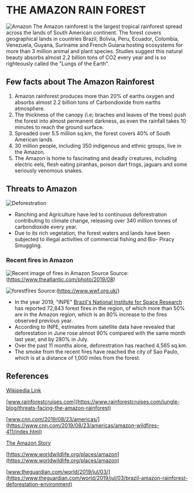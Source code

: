 # THE AMAZON RAIN FOREST
![Amazon](https://www.instagram.com/p/B1dzF04nxmJ/media/?size=l)
The Amazon rainforest is the largest tropical rainforest spread across the lands of South American continent. The forest covers geographical lands in countries Brazil, Bolivia, Peru, Ecuador, Colombia, Venezuela, Guyana, Suriname and French Guiana hosting ecosystems for more than 3 million animal and plant species. Studies suggest this natural beauty absorbs almost 2.2 billion tons of CO2 every year and is so righteously called the "Lungs of the Earth".

## Few facts about The Amazon Rainforest

1. Amazon rainforest produces more than 20% of earths oxygen and absorbs almost 2.2 billion tons of Carbondioxide from earths atmosphere.
1. The thickness of the canopy (i.e; braches and leaves of the trees) push the forest into almost permanent darkness, as even the rainfall takes 10 minutes to reach the ground surface. 
1. Spreaded over 5.5 million sq.km, the forest covers 40% of South American lands. 
1. 30 million people, including 350 indigenous and ethnic groups, live in the Amazon.
1. The Amazon is home to fascinating and deadly creatures, including electric eels, flesh eating piranhas, poison dart frogs, jaguars and some seriously venomous snakes.

## Threats to Amazon
![Deforestration](https://i.guim.co.uk/img/media/d75b73853a26f5eb6e6cfda3863fc16c70ab87a5/0_0_3000_1800/master/3000.jpg?width=620&quality=85&auto=format&fit=max&s=c0069251840127816b888b8ec78afc69)

- Ranching and Agriculture have led to continuous deforestration contributing to climate change, releasing over 340 million tonnes of carbondioxide every year. 
- Due to its rich vegetation, the forest waters and lands have been subjected to illegal activities of commercial fishing and Bio- Piracy Smuggling. 

### Recent fires in Amazon

![Recent image of fires in Amazon Source](https://cdn.theatlantic.com/assets/media/img/photo/2019/08/amazon/a03_1163753360/main_1200.jpg?1566839439)
Source:(https://www.theatlantic.com/photo/2019/08)

![forestfires](https://www.wwf.org.uk/sites/default/files/styles/hero_s/public/2019-08/Help%20the%20amazon%20rainforest.jpg?h=9e0e14f2&itok=6z-PY4NJ)
Source:(https://www.wwf.org.uk/)

- In the year 2019, "INPE"  [Brazil's National Institute for Space Research](https://edition.cnn.com/2019/08/21/americas/amazon-rainforest-fire-intl-hnk-trnd/index.html) has reported 72,843 forest fires in the region, of which more than 50% are in the Amazon region, which is an 80% increase to the fires observed previous year.
- According to INPE, estimates from satellite data have revealed that deforestation in June rose almost 90% compared with the same month last year, and by 280% in July.
- Over the past 11 months alone, deforestration has reached 4,565 sq.km.
- The smoke from the recent fires have reached the city of Sao Paulo, which is at a distance of 1,000 miles from the forest. 

## References
[Wikipedia Link](https://en.wikipedia.org/wiki/Amazon_rainforest)

[www.rainforestcruises.com](https://www.rainforestcruises.com/jungle-blog/threats-facing-the-amazon-rainforest)

[www.cnn.com/2019/08/23/americas/](https://www.cnn.com/2019/08/23/americas/amazon-wildfires-411/index.html)

[The Amazon Story](https://www.nytimes.com/2019/08/23/world/americas/amazon-fire-brazil-bolsonaro.html)

[https://www.worldwildlife.org/places/amazon](https://www.worldwildlife.org/places/amazon)

[www.theguardian.com/world/2019/jul/03/](https://www.theguardian.com/world/2019/jul/03/brazil-amazon-rainforest-deforestation-environment)
